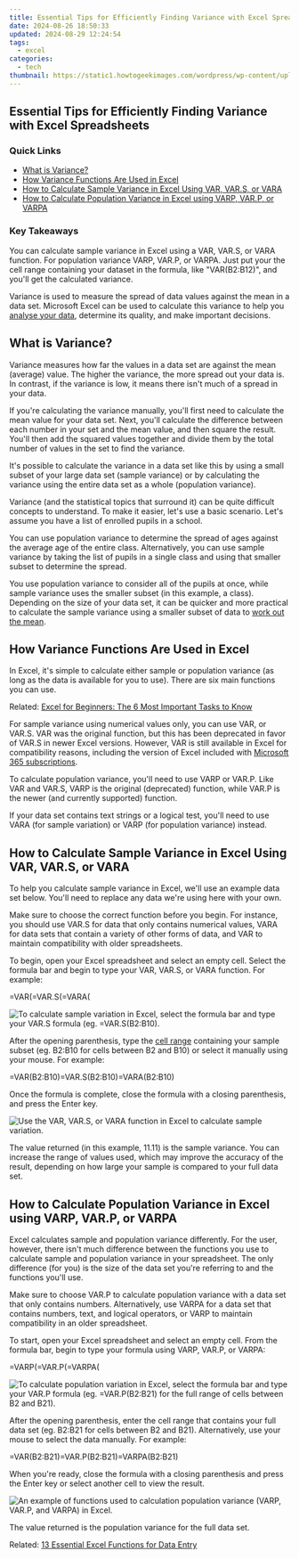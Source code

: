 ```yaml
---
title: Essential Tips for Efficiently Finding Variance with Excel Spreadsheets
date: 2024-08-26 18:50:33
updated: 2024-08-29 12:24:54
tags:
  - excel
categories:
  - tech
thumbnail: https://static1.howtogeekimages.com/wordpress/wp-content/uploads/2023/07/52762840430_db0b9870f4_o.jpg
---
```


## Essential Tips for Efficiently Finding Variance with Excel Spreadsheets

### Quick Links

* [What is Variance?](https://youtube-webster.techidaily.com/024-approved-the-ultimate-pathway-to-prominence-on-youtube-channel-showcase/)
* [How Variance Functions Are Used in Excel](https://graphic-issues.techidaily.com/how-to-fix-asus-laptop-black-screen-easily/)
* [How to Calculate Sample Variance in Excel Using VAR, VAR.S, or VARA](https://snapchat-videos.techidaily.com/new-2024-approved-snapchats-money-making-opportunities-exposed/)
* [How to Calculate Population Variance in Excel using VARP, VAR.P, or VARPA](https://some-approaches.techidaily.com/new-ultimate-avc-player-on-devices/)

### Key Takeaways

 You can calculate sample variance in Excel using a VAR, VAR.S, or VARA function. For population variance VARP, VAR.P, or VARPA. Just put your the cell range containing your dataset in the formula, like "VAR(B2:B12)", and you'll get the calculated variance.

 Variance is used to measure the spread of data values against the mean in a data set. Microsoft Excel can be used to calculate this variance to help you [analyse your data](https://extra-information.techidaily.com/symphonic-streams-exclusive-sites-for-downloadable-tones/), determine its quality, and make important decisions.

##  What is Variance?

 Variance measures how far the values in a data set are against the mean (average) value. The higher the variance, the more spread out your data is. In contrast, if the variance is low, it means there isn't much of a spread in your data.

 If you're calculating the variance manually, you'll first need to calculate the mean value for your data set. Next, you'll calculate the difference between each number in your set and the mean value, and then square the result. You'll then add the squared values together and divide them by the total number of values in the set to find the variance.

 It's possible to calculate the variance in a data set like this by using a small subset of your large data set (sample variance) or by calculating the variance using the entire data set as a whole (population variance).

 Variance (and the statistical topics that surround it) can be quite difficult concepts to understand. To make it easier, let's use a basic scenario. Let's assume you have a list of enrolled pupils in a school.

 You can use population variance to determine the spread of ages against the average age of the entire class. Alternatively, you can use sample variance by taking the list of pupils in a single class and using that smaller subset to determine the spread.

 You use population variance to consider all of the pupils at once, while sample variance uses the smaller subset (in this example, a class). Depending on the size of your data set, it can be quicker and more practical to calculate the sample variance using a smaller subset of data to [work out the mean](https://win-able.techidaily.com/fixing-overwatch-startup-issues-how-to-get-rid-of-the-persistent-black-screen/).

##  How Variance Functions Are Used in Excel

 In Excel, it's simple to calculate either sample or population variance (as long as the data is available for you to use). There are six main functions you can use.

Related: [Excel for Beginners: The 6 Most Important Tasks to Know](https://vp-tips.techidaily.com/professional-stability-essentials-for-youtube-videographers/) 

 For sample variance using numerical values only, you can use VAR, or VAR.S. VAR was the original function, but this has been deprecated in favor of VAR.S in newer Excel versions. However, VAR is still available in Excel for compatibility reasons, including the version of Excel included with [Microsoft 365 subscriptions](https://games-able.techidaily.com/ultimate-console-content-psplus-or-xbox-game-pass/).

 To calculate population variance, you'll need to use VARP or VAR.P. Like VAR and VAR.S, VARP is the original (deprecated) function, while VAR.P is the newer (and currently supported) function.

 If your data set contains text strings or a logical test, you'll need to use VARA (for sample variation) or VARP (for population variance) instead.

##  How to Calculate Sample Variance in Excel Using VAR, VAR.S, or VARA

 To help you calculate sample variance in Excel, we'll use an example data set below. You'll need to replace any data we're using here with your own.

 Make sure to choose the correct function before you begin. For instance, you should use VAR.S for data that only contains numerical values, VARA for data sets that contain a variety of other forms of data, and VAR to maintain compatibility with older spreadsheets.

 To begin, open your Excel spreadsheet and select an empty cell. Select the formula bar and begin to type your VAR, VAR.S, or VARA function. For example:

=VAR(=VAR.S(=VARA(

![To calculate sample variation in Excel, select the formula bar and type your VAR.S formula (eg. =VAR.S(B2:B10).](https://static1.howtogeekimages.com/wordpress/wp-content/uploads/2023/07/excel-vars-formula-example.png) 

 After the opening parenthesis, type the [cell range](https://fox-blue.techidaily.com/2024-approved-mastering-chroma-key-techniques-in-live-broadcasts/) containing your sample subset (eg. B2:B10 for cells between B2 and B10) or select it manually using your mouse. For example:

=VAR(B2:B10)=VAR.S(B2:B10)=VARA(B2:B10)

 Once the formula is complete, close the formula with a closing parenthesis, and press the Enter key.

![Use the VAR, VAR.S, or VARA function in Excel to calculate sample variation.](https://static1.howtogeekimages.com/wordpress/wp-content/uploads/2023/07/excel-var-formula-complete.png) 

 The value returned (in this example, 11.11) is the sample variance. You can increase the range of values used, which may improve the accuracy of the result, depending on how large your sample is compared to your full data set.

##  How to Calculate Population Variance in Excel using VARP, VAR.P, or VARPA

 Excel calculates sample and population variance differently. For the user, however, there isn't much difference between the functions you use to calculate sample and population variance in your spreadsheet. The only difference (for you) is the size of the data set you're referring to and the functions you'll use.

 Make sure to choose VAR.P to calculate population variance with a data set that only contains numbers. Alternatively, use VARPA for a data set that contains numbers, text, and logical operators, or VARP to maintain compatibility in an older spreadsheet.

 To start, open your Excel spreadsheet and select an empty cell. From the formula bar, begin to type your formula using VARP, VAR.P, or VARPA:

=VARP(=VAR.P(=VARPA(

![To calculate population variation in Excel, select the formula bar and type your VAR.P formula (eg. =VAR.P(B2:B21) for the full range of cells between B2 and B21).](https://static1.howtogeekimages.com/wordpress/wp-content/uploads/2023/07/excel-varp-formula-example.png) 

 After the opening parenthesis, enter the cell range that contains your full data set (eg. B2:B21 for cells between B2 and B21). Alternatively, use your mouse to select the data manually. For example:

=VAR(B2:B21)=VAR.P(B2:B21)=VARPA(B2:B21)

 When you're ready, close the formula with a closing parenthesis and press the Enter key or select another cell to view the result.

![An example of functions used to calculation population variance (VARP, VAR.P, and VARPA) in Excel.](https://static1.howtogeekimages.com/wordpress/wp-content/uploads/2023/07/excel-varp-formula-complete.png) 

 The value returned is the population variance for the full data set.

Related: [13 Essential Excel Functions for Data Entry](https://vimeo-videos.techidaily.com/in-2024-high-end-downloads-best-10-apps-for-extracting-vimeo-videos/)

<ins class="adsbygoogle"
     style="display:block"
     data-ad-format="autorelaxed"
     data-ad-client="ca-pub-7571918770474297"
     data-ad-slot="1223367746"></ins>



<ins class="adsbygoogle"
     style="display:block"
     data-ad-client="ca-pub-7571918770474297"
     data-ad-slot="8358498916"
     data-ad-format="auto"
     data-full-width-responsive="true"></ins>
